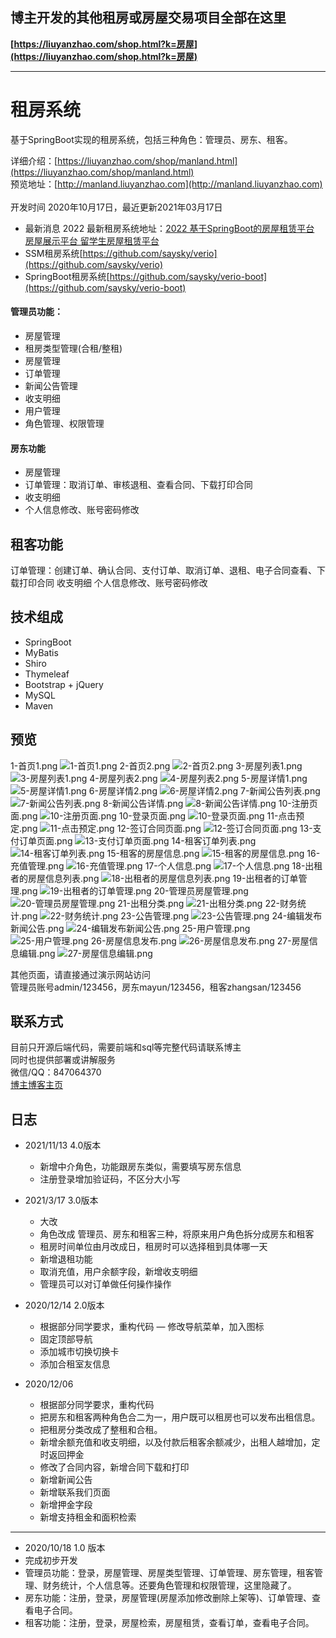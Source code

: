 ## 博主开发的其他租房或房屋交易项目全部在这里
**[https://liuyanzhao.com/shop.html?k=房屋](https://liuyanzhao.com/shop.html?k=房屋)**  
- -------------------------------------------------------------------------------
# 租房系统
基于SpringBoot实现的租房系统，包括三种角色：管理员、房东、租客。


详细介绍：[https://liuyanzhao.com/shop/manland.html](https://liuyanzhao.com/shop/manland.html) <br/>
预览地址：[http://manland.liuyanzhao.com](http://manland.liuyanzhao.com)  <br/> <br/>
开发时间 2020年10月17日，最近更新2021年03月17日 <br/>

- 最新消息 2022 最新租房系统地址：[2022 基于SpringBoot的房屋租赁平台 房屋展示平台 留学生房屋租赁平台](https://github.com/saysky/HouseKey)
- SSM租房系统[https://github.com/saysky/verio](https://github.com/saysky/verio)
- SpringBoot租房系统[https://github.com/saysky/verio-boot](https://github.com/saysky/verio-boot)
#### 管理员功能：
- 房屋管理
- 租房类型管理(合租/整租)
- 房屋管理
- 订单管理
- 新闻公告管理
- 收支明细
- 用户管理
- 角色管理、权限管理

#### 房东功能
- 房屋管理
- 订单管理：取消订单、审核退租、查看合同、下载打印合同
- 收支明细
- 个人信息修改、账号密码修改

## 租客功能
订单管理：创建订单、确认合同、支付订单、取消订单、退租、电子合同查看、下载打印合同
收支明细
个人信息修改、账号密码修改



## 技术组成
- SpringBoot
- MyBatis
- Shiro
- Thymeleaf
- Bootstrap + jQuery
- MySQL
- Maven


## 预览
1-首页1.png
![1-首页1.png](img/1-首页1.png)
2-首页2.png
![2-首页2.png](img/2-首页2.png)
3-房屋列表1.png
![3-房屋列表1.png](img/3-房屋列表1.png)
4-房屋列表2.png
![4-房屋列表2.png](img/4-房屋列表2.png)
5-房屋详情1.png
![5-房屋详情1.png](img/5-房屋详情1.png)
6-房屋详情2.png
![6-房屋详情2.png](img/6-房屋详情2.png)
7-新闻公告列表.png
![7-新闻公告列表.png](img/7-新闻公告列表.png)
8-新闻公告详情.png
![8-新闻公告详情.png](img/8-新闻公告详情.png)
10-注册页面.png
![10-注册页面.png](img/10-注册页面.png)
10-登录页面.png
![10-登录页面.png](img/10-登录页面.png)
11-点击预定.png
![11-点击预定.png](img/11-点击预定.png)
12-签订合同页面.png
![12-签订合同页面.png](img/12-签订合同页面.png)
13-支付订单页面.png
![13-支付订单页面.png](img/13-支付订单页面.png)
14-租客订单列表.png
![14-租客订单列表.png](img/14-租客订单列表.png)
15-租客的房屋信息.png
![15-租客的房屋信息.png](img/15-租客的房屋信息.png)
16-充值管理.png
![16-充值管理.png](img/16-充值管理.png)
17-个人信息.png
![17-个人信息.png](img/17-个人信息.png)
18-出租者的房屋信息列表.png
![18-出租者的房屋信息列表.png](img/18-出租者的房屋信息列表.png)
19-出租者的订单管理.png
![19-出租者的订单管理.png](img/19-出租者的订单管理.png)
20-管理员房屋管理.png
![20-管理员房屋管理.png](img/20-管理员房屋管理.png)
21-出租分类.png
![21-出租分类.png](img/21-出租分类.png)
22-财务统计.png
![22-财务统计.png](img/22-财务统计.png)
23-公告管理.png
![23-公告管理.png](img/23-公告管理.png)
24-编辑发布新闻公告.png
![24-编辑发布新闻公告.png](img/24-编辑发布新闻公告.png)
25-用户管理.png
![25-用户管理.png](img/25-用户管理.png)
26-房屋信息发布.png
![26-房屋信息发布.png](img/26-房屋信息发布.png)
27-房屋信息编辑.png
![27-房屋信息编辑.png](img/27-房屋信息编辑.png)



其他页面，请直接通过演示网站访问 <br/>
管理员账号admin/123456，房东mayun/123456，租客zhangsan/123456


## 联系方式
目前只开源后端代码，需要前端和sql等完整代码请联系博主 <br/>
同时也提供部署或讲解服务  <br/>
微信/QQ：847064370 <br/>
[博主博客主页](https://liuyanzhao.com) <br/>

## 日志

- 2021/11/13 4.0版本
    - 新增中介角色，功能跟房东类似，需要填写房东信息
    - 注册登录增加验证码，不区分大小写

- 2021/3/17  3.0版本
    - 大改
    - 角色改成 管理员、房东和租客三种，将原来用户角色拆分成房东和租客
    - 租房时间单位由月改成日，租房时可以选择租到具体哪一天
    - 新增退租功能
    - 取消充值，用户余额字段，新增收支明细
    - 管理员可以对订单做任何操作操作

- 2020/12/14 2.0版本
    - 根据部分同学要求，重构代码
    — 修改导航菜单，加入图标
    - 固定顶部导航
    - 添加城市切换切换卡
    - 添加合租室友信息
    
- 2020/12/06
    - 根据部分同学要求，重构代码
    - 把房东和租客两种角色合二为一，用户既可以租房也可以发布出租信息。 
    - 把租房分类改成了整租和合租。
    - 新增余额充值和收支明细，以及付款后租客余额减少，出租人越增加，定时返回押金
    - 修改了合同内容，新增合同下载和打印
    - 新增新闻公告
    - 新增联系我们页面
    - 新增押金字段
    - 新增支持租金和面积检索
<hr/>

- 2020/10/18 1.0 版本
- 完成初步开发
- 管理员功能：登录，房屋管理、房屋类型管理、订单管理、房东管理，租客管理、财务统计，个人信息等。还要角色管理和权限管理，这里隐藏了。
- 房东功能：注册，登录，房屋管理(房屋添加修改删除上架等)、订单管理、查看电子合同。
- 租客功能：注册，登录，房屋检索，房屋租赁，查看订单，查看电子合同。
